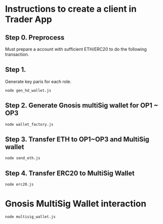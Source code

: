 # Instructions to create a client in Trader App

## Step 0. Preprocess
Must prepare a account with sufficient ETH/ERC20 to do the following transaction.

## Step 1. 
Generate key paris for each role.
```
node gen_hd_wallet.js
```

## Step 2. Generate Gnosis multiSig wallet for OP1 ~ OP3
```
node wallet_factory.js
```

## Step 3. Transfer ETH to OP1~OP3 and MultiSig wallet
```
node send_eth.js
```

## Step 4. Transfer ERC20 to MultiSig Wallet
```
node erc20.js
```

# Gnosis MultiSig Wallet interaction
```
node multisig_wallet.js
```
